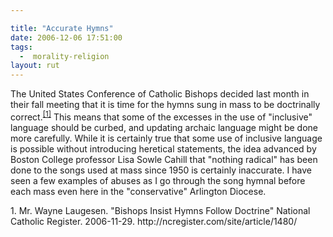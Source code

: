 ```yaml
---

title: "Accurate Hymns"
date: 2006-12-06 17:51:00
tags:
  -  morality-religion
layout: rut
---
```


The United States Conference of Catholic Bishops decided last month in their fall meeting that it is time for the hymns sung in mass to be doctrinally correct.<sup>[\[1\]][ref1]</sup>  This means that some of the excesses in the use of "inclusive" language should be curbed, and updating archaic language might be done more carefully.  While it is certainly true that some use of inclusive language is possible without introducing heretical statements, the idea advanced by Boston College professor Lisa Sowle Cahill that "nothing radical" has been done to the songs used at mass since 1950 is certainly inaccurate.  I have seen a few examples of abuses as I go through the song hymnal before each mass even here in the "conservative" Arlington Diocese. 

<div markdown="1" class="postrefs">
1. Mr. Wayne Laugesen.  "Bishops Insist Hymns Follow Doctrine"  National Catholic Register.  2006-11-29.  http://ncregister.com/site/article/1480/
</div>

[ref1]: http://ncregister.com/site/article/1480/ "Bishops Insist Hymns Follow Doctrine"

